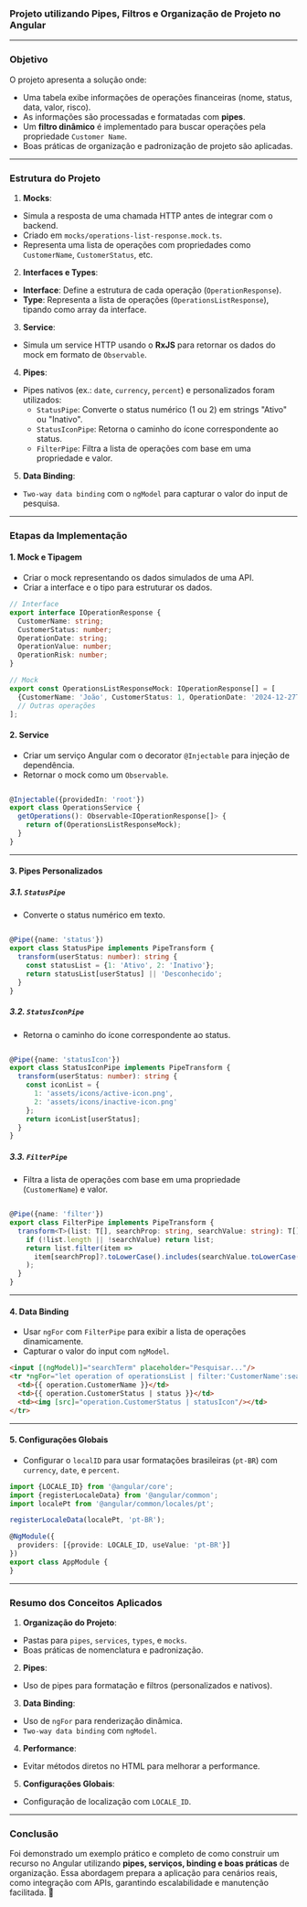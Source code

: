 ### **Projeto utilizando Pipes, Filtros e Organização de Projeto no Angular**

---

### **Objetivo**

O projeto apresenta a solução onde:

- Uma tabela exibe informações de operações financeiras (nome, status, data, valor, risco).
- As informações são processadas e formatadas com **pipes**.
- Um **filtro dinâmico** é implementado para buscar operações pela propriedade `Customer Name`.
- Boas práticas de organização e padronização de projeto são aplicadas.

---

### **Estrutura do Projeto**

1. **Mocks**:

- Simula a resposta de uma chamada HTTP antes de integrar com o backend.
- Criado em `mocks/operations-list-response.mock.ts`.
- Representa uma lista de operações com propriedades como `CustomerName`, `CustomerStatus`, etc.

2. **Interfaces e Types**:

- **Interface**: Define a estrutura de cada operação (`OperationResponse`).
- **Type**: Representa a lista de operações (`OperationsListResponse`), tipando como array da interface.

3. **Service**:

- Simula um service HTTP usando o **RxJS** para retornar os dados do mock em formato de `Observable`.

4. **Pipes**:

- Pipes nativos (ex.: `date`, `currency`, `percent`) e personalizados foram utilizados:
  - `StatusPipe`: Converte o status numérico (1 ou 2) em strings "Ativo" ou "Inativo".
  - `StatusIconPipe`: Retorna o caminho do ícone correspondente ao status.
  - `FilterPipe`: Filtra a lista de operações com base em uma propriedade e valor.

5. **Data Binding**:

- `Two-way data binding` com o `ngModel` para capturar o valor do input de pesquisa.

---

### **Etapas da Implementação**

#### **1. Mock e Tipagem**

- Criar o mock representando os dados simulados de uma API.
- Criar a interface e o tipo para estruturar os dados.

```typescript
// Interface
export interface IOperationResponse {
  CustomerName: string;
  CustomerStatus: number;
  OperationDate: string;
  OperationValue: number;
  OperationRisk: number;
}

// Mock
export const OperationsListResponseMock: IOperationResponse[] = [
  {CustomerName: 'João', CustomerStatus: 1, OperationDate: '2024-12-27T12:30:00Z', OperationValue: 500, OperationRisk: 0.4},
  // Outras operações
];
```

#### **2. Service**

- Criar um serviço Angular com o decorator `@Injectable` para injeção de dependência.
- Retornar o mock como um `Observable`.

```typescript

@Injectable({providedIn: 'root'})
export class OperationsService {
  getOperations(): Observable<IOperationResponse[]> {
    return of(OperationsListResponseMock);
  }
}
```

---

#### **3. Pipes Personalizados**

##### **3.1. `StatusPipe`**

- Converte o status numérico em texto.

```typescript

@Pipe({name: 'status'})
export class StatusPipe implements PipeTransform {
  transform(userStatus: number): string {
    const statusList = {1: 'Ativo', 2: 'Inativo'};
    return statusList[userStatus] || 'Desconhecido';
  }
}
```

##### **3.2. `StatusIconPipe`**

- Retorna o caminho do ícone correspondente ao status.

```typescript

@Pipe({name: 'statusIcon'})
export class StatusIconPipe implements PipeTransform {
  transform(userStatus: number): string {
    const iconList = {
      1: 'assets/icons/active-icon.png',
      2: 'assets/icons/inactive-icon.png'
    };
    return iconList[userStatus];
  }
}
```

##### **3.3. `FilterPipe`**

- Filtra a lista de operações com base em uma propriedade (`CustomerName`) e valor.

```typescript

@Pipe({name: 'filter'})
export class FilterPipe implements PipeTransform {
  transform<T>(list: T[], searchProp: string, searchValue: string): T[] {
    if (!list.length || !searchValue) return list;
    return list.filter(item =>
      item[searchProp]?.toLowerCase().includes(searchValue.toLowerCase())
    );
  }
}
```

---

#### **4. Data Binding**

- Usar `ngFor` com `FilterPipe` para exibir a lista de operações dinamicamente.
- Capturar o valor do input com `ngModel`.

```html
<input [(ngModel)]="searchTerm" placeholder="Pesquisar..."/>
<tr *ngFor="let operation of operationsList | filter:'CustomerName':searchTerm">
  <td>{{ operation.CustomerName }}</td>
  <td>{{ operation.CustomerStatus | status }}</td>
  <td><img [src]="operation.CustomerStatus | statusIcon"/></td>
</tr>
```

---

#### **5. Configurações Globais**

- Configurar o `localID` para usar formatações brasileiras (`pt-BR`) com `currency`, `date`, e `percent`.

```typescript
import {LOCALE_ID} from '@angular/core';
import {registerLocaleData} from '@angular/common';
import localePt from '@angular/common/locales/pt';

registerLocaleData(localePt, 'pt-BR');

@NgModule({
  providers: [{provide: LOCALE_ID, useValue: 'pt-BR'}]
})
export class AppModule {
}
```

---

### **Resumo dos Conceitos Aplicados**

1. **Organização do Projeto**:

- Pastas para `pipes`, `services`, `types`, e `mocks`.
- Boas práticas de nomenclatura e padronização.

2. **Pipes**:

- Uso de pipes para formatação e filtros (personalizados e nativos).

3. **Data Binding**:

- Uso de `ngFor` para renderização dinâmica.
- `Two-way data binding` com `ngModel`.

4. **Performance**:

- Evitar métodos diretos no HTML para melhorar a performance.

5. **Configurações Globais**:

- Configuração de localização com `LOCALE_ID`.

---

### **Conclusão**

Foi demonstrado um exemplo prático e completo de como construir um recurso no Angular utilizando **pipes, serviços, binding e boas práticas** de organização. Essa abordagem prepara a aplicação para cenários reais, como integração com APIs, garantindo escalabilidade e manutenção facilitada. 🚀
